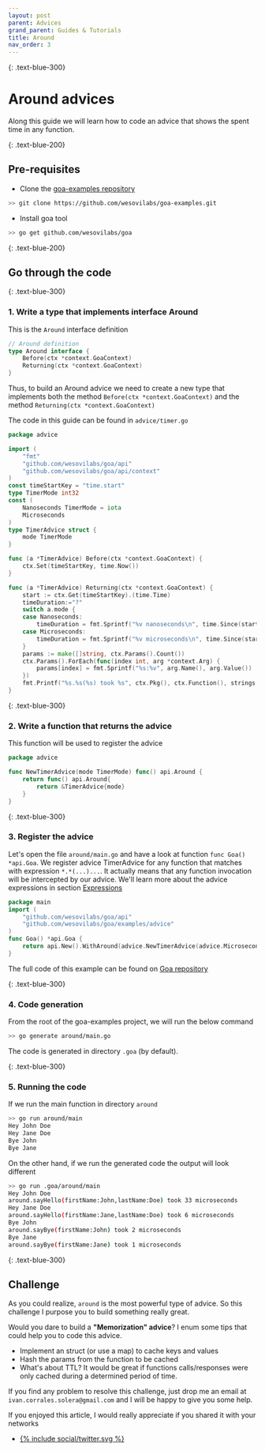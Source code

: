 ```yaml
---
layout: post
parent: Advices
grand_parent: Guides & Tutorials
title: Around
nav_order: 3
---
```


{: .text-blue-300}
# Around advices

Along this guide we will learn how to code an advice that shows the spent time in any function.

{: .text-blue-200}
## Pre-requisites

- Clone the [goa-examples repository](https://github.com/wesovilabs/goa-examples.git)
```bash
>> git clone https://github.com/wesovilabs/goa-examples.git
```

- Install goa tool 
```bash
>> go get github.com/wesovilabs/goa
```

{: .text-blue-200}
## Go through the code

{: .text-blue-300}
### 1. Write a type that implements interface Around

This is the `Around` interface definition 
```go
// Around definition
type Around interface {
	Before(ctx *context.GoaContext)
    Returning(ctx *context.GoaContext)
}
```

Thus, to build an Around advice we need to create a new type that implements both the method  `Before(ctx *context.GoaContext)` and the method `Returning(ctx *context.GoaContext)`

The code in this guide can be found in `advice/timer.go`
```go
package advice

import (
    "fmt"
    "github.com/wesovilabs/goa/api"
    "github.com/wesovilabs/goa/api/context"
)
const timeStartKey = "time.start"
type TimerMode int32
const (
    Nanoseconds TimerMode = iota
    Microseconds
)
type TimerAdvice struct {
    mode TimerMode
}

func (a *TimerAdvice) Before(ctx *context.GoaContext) {
    ctx.Set(timeStartKey, time.Now())
}

func (a *TimerAdvice) Returning(ctx *context.GoaContext) {
    start := ctx.Get(timeStartKey).(time.Time)
    timeDuration:="?"
    switch a.mode {
    case Nanoseconds:
        timeDuration = fmt.Sprintf("%v nanoseconds\n", time.Since(start).Nanoseconds())
    case Microseconds:
        timeDuration = fmt.Sprintf("%v microseconds\n", time.Since(start).Microseconds())
    }
    params := make([]string, ctx.Params().Count())
    ctx.Params().ForEach(func(index int, arg *context.Arg) {
        params[index] = fmt.Sprintf("%s:%v", arg.Name(), arg.Value())
    })
    fmt.Printf("%s.%s(%s) took %s", ctx.Pkg(), ctx.Function(), strings.Join(params, ","),timeDuration)
}


```

{: .text-blue-300}
### 2. Write a function that returns the advice

This function will be used to register the advice

```go
package advice

func NewTimerAdvice(mode TimerMode) func() api.Around {
    return func() api.Around{
        return &TimerAdvice{mode}
    }
}
``` 

{: .text-blue-300}
### 3. Register the advice

Let's open the file `around/main.go` and have a look at function `func Goa() *api.Goa`.  We register advice TimerAdvice for any function that matches with expression `*.*(...)...`.  It actually means
that any function invocation will be intercepted by our advice. We'll learn more about the advice expressions in section [Expressions]()

```go
package main
import (
    "github.com/wesovilabs/goa/api"
    "github.com/wesovilabs/goa/examples/advice"
)
func Goa() *api.Goa {
    return api.New().WithAround(advice.NewTimerAdvice(advice.Microseconds), "*.*(...)...")
}
```


The full code of this example can be found on [Goa repository]()

{: .text-blue-300}
### 4. Code generation

From the root of the goa-examples project, we will run the below command

```bash
>> go generate around/main.go
```

The code is generated in directory `.goa` (by default). 

{: .text-blue-300}
### 5. Running the code

If we run the main function in directory `around` 

```bash
>> go run around/main
Hey John Doe
Hey Jane Doe
Bye John
Bye Jane
```

On the other hand,  if we run the generated code the output will look different

```bash
>> go run .goa/around/main
Hey John Doe
around.sayHello(firstName:John,lastName:Doe) took 33 microseconds
Hey Jane Doe
around.sayHello(firstName:Jane,lastName:Doe) took 6 microseconds
Bye John
around.sayBye(firstName:John) took 2 microseconds
Bye Jane
around.sayBye(firstName:Jane) took 1 microseconds
```

{: .text-blue-300}
## Challenge

As you could realize, `around` is the most powerful type of advice. So this challenge I purpose you to build something
really great.

Would you dare to build a **"Memorization" advice**?  I enum some tips that could help you to code this advice.

- Implement an struct (or use a map) to cache keys and values
- Hash the params from the function to be cached
- What's about TTL? It would be great if functions calls/responses were only cached during a determined period of time.


If you find any problem to resolve this challenge, just drop me an email at `ivan.corrales.solera@gmail.com` and I will
be happy to give you some help.


If you enjoyed this article, I would really appreciate if you shared it with your networks


<div class="socialme">
    <ul>
        <li class="twitter">
            <a href="https://twitter.com/intent/tweet?via={{site.data.social.twitter.username}}&url={{ site.data.social.twitter.url | uri_escape}}&text={{ site.data.social.twitter.message2 | uri_escape}}" target="_blank">
                {% include social/twitter.svg %}
            </a>
        </li>
    </ul>
</div>

